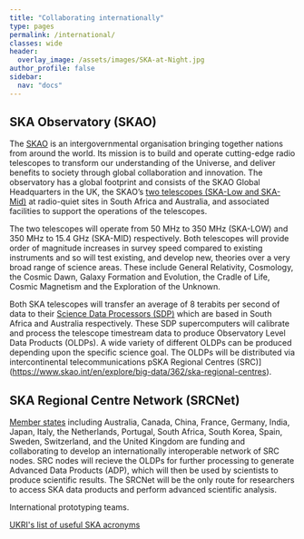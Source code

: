 ```yaml
---
title: "Collaborating internationally"
type: pages
permalink: /international/
classes: wide
header:
  overlay_image: /assets/images/SKA-at-Night.jpg
author_profile: false
sidebar: 
  nav: "docs"
---
```

## SKA Observatory (SKAO) ##
The [SKAO](https://www.skao.int/) is an intergovernmental organisation bringing together nations from around the world. Its mission is to build and operate cutting-edge radio telescopes to transform our understanding of the Universe, and deliver benefits to society through global collaboration and innovation. The observatory has a global footprint and consists of the SKAO Global Headquarters in the UK, the SKAO’s [two telescopes (SKA-Low and SKA-Mid)](https://www.skao.int/en/explore/telescopes) at radio-quiet sites in South Africa and Australia, and associated facilities to support the operations of the telescopes. 

The two telescopes will operate from 50 MHz to 350 MHz (SKA-LOW) and 350 MHz to 15.4 GHz (SKA-MID) respectively. Both telescopes will provide order of magnitude increases in survey speed compared to existing instruments and so will test existing, and develop new, theories over a very broad range of science areas. These include General Relativity, Cosmology, the Cosmic Dawn, Galaxy Formation and Evolution, the Cradle of Life, Cosmic Magnetism and the Exploration of the Unknown.  

Both SKA telescopes will transfer an average of 8 terabits per second of data to their [Science Data Processors (SDP)](https://www.skao.int/en/explore/big-data) which are based in South Africa and Australia respectively. These SDP supercomputers will calibrate and process the telescope timestream data to produce Observatory Level Data Products (OLDPs). A wide variety of different OLDPs can be produced depending upon the specific science goal. The OLDPs will be distributed via intercontinental telecommunications pSKA Regional Centres (SRC)](https://www.skao.int/en/explore/big-data/362/ska-regional-centres).  
## SKA Regional Centre Network (SRCNet) ## 
[Member states](https://www.skao.int/en/partners/skao-members) including Australia, Canada, China, France, Germany, India, Japan, Italy, the Netherlands, Portugal, South Africa, South Korea, Spain, Sweden, Switzerland, and the United Kingdom are funding and collaborating to develop an internationally interoperable network of SRC nodes. SRC nodes will recieve the OLDPs for further processing to generate Advanced Data Products (ADP), which will then be used by scientists to produce scientific results. The SRCNet will be the only route for researchers to access SKA data products and perform advanced scientific analysis.  

International prototyping teams. 

[UKRI's list of useful SKA acronyms](https://www.ukri.org/publications/useful-ska-acronyms/)

